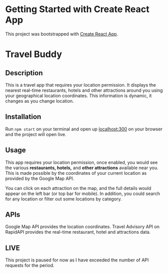 # Getting Started with Create React App

This project was bootstrapped with [Create React App](https://github.com/facebook/create-react-app).

# Travel Buddy

## Description
This is a travel app that requires your location permission. It displays the nearest real-time restaurants, hotels and other attractions around you using your geographical location coordinates. This information is dynamic, it changes as you change location.
## Installation
Run `npm start` on your terminal and open up [localhost:300](http://localhost:3000) on your browser and the project will open live.
## Usage
This app requires your location permission, once enabled, you would see the various **restaurants, hotels,** and **other attractions** available near you. This is made possible by the coordinates of your current location as provided by the Google Map API. 

You can click on each attraction on the map, and the full details would appear on the left bar (or top bar for mobile). In addition, you could search for any location or filter out some locations by category. 
## APIs 
Google Map API provides the location coordinates.
Travel Advisory API on RapidAPI provides the real-time restaurant, hotel and attractions data. 
## LIVE 
This project is paused for now as I have exceeded the number of API requests for the period. 

